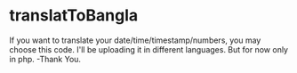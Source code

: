 # translatToBangla
If you want to translate your date/time/timestamp/numbers, you may choose this code. I'll be uploading it in different languages. But for now only in php. -Thank You.
